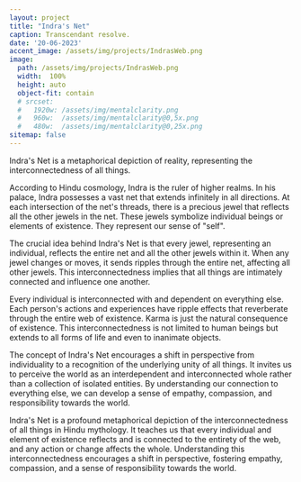 ```yaml
---
layout: project
title: "Indra's Net"
caption: Transcendant resolve.
date: '20-06-2023'
accent_image: /assets/img/projects/IndrasWeb.png   
image: 
  path: /assets/img/projects/IndrasWeb.png
  width:  100%
  height: auto
  object-fit: contain
  # srcset: 
  #   1920w: /assets/img/mentalclarity.png
  #   960w:  /assets/img/mentalclarity@0,5x.png
  #   480w:  /assets/img/mentalclarity@0,25x.png
sitemap: false
---
```


Indra's Net is a metaphorical depiction of reality, representing the interconnectedness of all things.

According to Hindu cosmology, Indra is the ruler of higher realms. In his palace, Indra possesses a vast net that extends infinitely in all directions. At each intersection of the net's threads, there is a precious jewel that reflects all the other jewels in the net. These jewels symbolize individual beings or elements of existence. They represent our sense of "self". 

The crucial idea behind Indra's Net is that every jewel, representing an individual, reflects the entire net and all the other jewels within it. When any jewel changes or moves, it sends ripples through the entire net, affecting all other jewels. This interconnectedness implies that all things are intimately connected and influence one another. 

Every individual is interconnected with and dependent on everything else. Each person's actions and experiences have ripple effects that reverberate through the entire web of existence. Karma is just the natural consequence of existence. This interconnectedness is not limited to human beings but extends to all forms of life and even to inanimate objects.

The concept of Indra's Net encourages a shift in perspective from individuality to a recognition of the underlying unity of all things. It invites us to perceive the world as an interdependent and interconnected whole rather than a collection of isolated entities. By understanding our connection to everything else, we can develop a sense of empathy, compassion, and responsibility towards the world.

Indra's Net is a profound metaphorical depiction of the interconnectedness of all things in Hindu mythology. It teaches us that every individual and element of existence reflects and is connected to the entirety of the web, and any action or change affects the whole. Understanding this interconnectedness encourages a shift in perspective, fostering empathy, compassion, and a sense of responsibility towards the world.